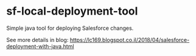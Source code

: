 # sf-local-deployment-tool

Simple java tool for deploying Salesforce changes.

See more details in blog: https://lc169.blogspot.co.il/2018/04/salesforce-deployment-with-java.html
